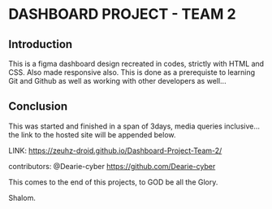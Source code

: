 # DASHBOARD PROJECT - TEAM 2

## Introduction

This is a figma dashboard design recreated in codes, strictly with HTML and CSS. Also made responsive also. 
This is done as a prerequiste to learning Git and Github as well as working with other developers as well...

## Conclusion

This was started and finished in a span of 3days, media queries inclusive... the link to the hosted site will be appended below.

LINK: https://zeuhz-droid.github.io/Dashboard-Project-Team-2/

contributors: @Dearie-cyber https://github.com/Dearie-cyber

This comes to the end of this projects, to GOD be all the Glory.

Shalom.